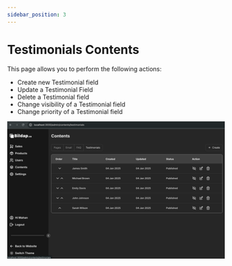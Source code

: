 ```yaml
---
sidebar_position: 3
---
```


# Testimonials Contents

This page allows you to perform the following actions:

- Create new Testimonial field
- Update a Testimonial Field
- Delete a Testimonial field
- Change visibility of a Testimonial field
- Change priority of a Testimonial field

![](</assets/image (5).png>)
